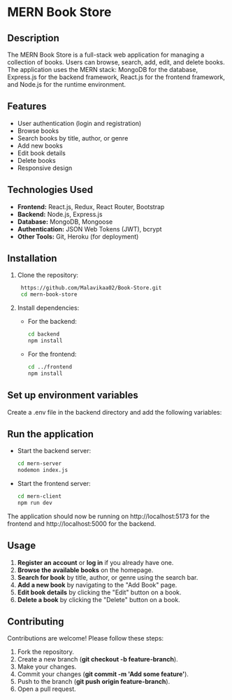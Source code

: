 # MERN Book Store
## Description
The MERN Book Store is a full-stack web application for managing a collection of books. Users can browse, search, add, edit, and delete books. The application uses the MERN stack: MongoDB for the database, Express.js for the backend framework, React.js for the frontend framework, and Node.js for the runtime environment.
## Features
+ User authentication (login and registration)
+ Browse books
+ Search books by title, author, or genre
+ Add new books
+ Edit book details
+ Delete books
+ Responsive design
## Technologies Used
+ **Frontend:** React.js, Redux, React Router, Bootstrap
+ **Backend:** Node.js, Express.js
+ **Database:** MongoDB, Mongoose
+ **Authentication:** JSON Web Tokens (JWT), bcrypt
+ **Other Tools:** Git, Heroku (for deployment)
## Installation
1. Clone the repository:
   ```sh
    https://github.com/Malavikaa02/Book-Store.git
    cd mern-book-store
2. Install dependencies:
   + For the backend:
     ```bash
     cd backend
     npm install
     ```

   + For the frontend:
     ```bash
     cd ../frontend
     npm install
     ```
## Set up environment variables
Create a .env file in the backend directory and add the following variables:
## Run the application
   + Start the backend server:
      ```bash
      cd mern-server
      nodemon index.js
      ```
   + Start the frontend server:
      ```bash
      cd mern-client
      npm run dev
      ```
The application should now be running on http://localhost:5173 for the frontend and http://localhost:5000 for the backend.
## Usage
1. **Register an account** or **log in** if you already have one.
2. **Browse the available books** on the homepage.
3. **Search for book** by title, author, or genre using the search bar.
4. **Add a new book** by navigating to the "Add Book" page.
5. **Edit book details** by clicking the "Edit" button on a book.
6. **Delete a book** by clicking the "Delete" button on a book.
## Contributing
Contributions are welcome! Please follow these steps:
   1. Fork the repository.
   2. Create a new branch (**git checkout -b feature-branch**).
   3. Make your changes.
   4. Commit your changes (**git commit -m 'Add some feature'**).
   5. Push to the branch (**git push origin feature-branch**).
   6. Open a pull request.
